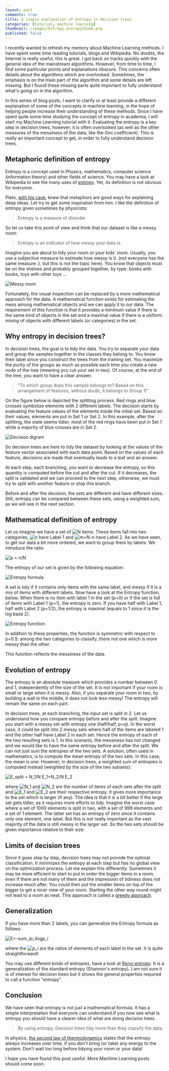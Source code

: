 ```yaml
---
layout: post
comments: true
title: A simple explanation of entropy in decision trees
categories: [tutorial, machine learning]
thumbnail: /images/Entropy.entropythumb.png
published: false
---
```


I recently wanted to refresh my memory about Machine Learning methods. I have spent some time reading tutorials, blogs and Wikipedia. No doubts, the Internet is really useful, this is great. I got back on tracks quickly with the general idea of the mainstream algorithms. However, from time to time, I find some particular points and explanations obscure. This concerns often details about the algorithms which are overlooked. Sometimes, the emphasis is on the main part of the algorithm and some details are left missing. But I found these missing parts quite important to fully understand what's going on in the algorithm.


In this series of blog posts, I want to clarify or at least provide a different explanation of some of the concepts in machine learning, in the hope of helping people increase their understanding of these methods.
Since I have spent quite some time studying the concept of entropy in academia, I will start my Machine Learning tutorial with it.
Evaluating the entropy is a key step in decision trees, however, it is often overlooked (as well as the other measures of the messiness of the data, like the Gini coefficient). This is really an important concept to get, in order to fully understand decision trees.

## Metaphoric definition of entropy

Entropy is a concept used in Physics, mathematics, computer science (information theory) and other fields of science. You may have a look at Wikipedia to see the many uses of [entropy](https://en.wikipedia.org/wiki/Entropy_(disambiguation)). Yet, its definition is not obvious for everyone.

Plato, [with his cave](https://en.wikipedia.org/wiki/Allegory_of_the_Cave), knew that metaphors are good ways for explaining deep ideas. Let try to get some inspiration from him. I like the definition of entropy given sometimes by physicists:

> Entropy is a measure of disorder

So let us take this point of view and think that our dataset is like a messy room:

> Entropy is an indicator of how messy your data is.

Imagine you are about to tidy your room or your kids' room. Usually, you use a subjective measure to estimate how messy is it. (not everyone has the same measure :), but this is not the topic here). You know that objects must be on the shelves and probably grouped together, by type: books with books, toys with other toys ...

![Messy room](/images/entropy/messy_room.jpg "My Kids messy room")

Fortunately, the visual inspection can be replaced by a more mathematical approach for the data. A mathematical function exists for estimating the mess among mathematical objects and we can apply it to our data.
The requirement of this function is that it provides a minimum value if there is the same kind of objects in the set and a maximal value if there is a uniform mixing of objects with different labels (or categories) in the set. 


## Why entropy in decision trees?

In decision trees, the goal is to tidy the data. You try to separate your data and group the samples together in the classes they belong to. You know their label since you construct the trees from the training set. You maximize the purity of the groups as much as possible each time you create a new node of the tree (meaning you cut your set in two). Of course, at the end of the tree, you want to have a clear answer. 

> "To which group does this sample belongs to? Based on this arrangement of features, without doubt, it belongs to Group 1!"

On the figure below is depicted the splitting process. Red rings and blue crosses symbolize elements with 2 different labels. The decision starts by evaluating the feature values of the elements inside the initial set. Based on their values, elements are put in Set 1 or Set 2. In this example, after the splitting, the state seems tidier, most of the red rings have been put in Set 1 while a majority of blue crosses are in Set 2.

![Decision digram](/images/entropy/splitdiagram.png "Decision diagram")


So decision trees are here to tidy the dataset by looking at the values of the feature vector associated with each data point. Based on the values of each feature, decisions are made that eventually leads to a leaf and an answer. 

At each step, each branching, you want to decrease the entropy, so this quantity is computed before the cut and after the cut. If it decreases, the split is validated and we can proceed to the next step, otherwise, we must try to split with another feature or stop this branch. 

Before and after the decision, the sets are different and have different sizes. Still, entropy can be compared between these sets, using a weighted sum, as we will see in the next section.

## Mathematical definition of entropy

Let us imagine we have a set of ![N](http://chart.apis.google.com/chart?cht=tx&chl=N%0A) items. These items fall into two categories, ![n](http://chart.apis.google.com/chart?cht=tx&chl=n%0A) have Label 1 and ![m=N-n](http://chart.apis.google.com/chart?cht=tx&chl=m%3DN-n) have Label 2. As we have seen, to get our data a bit more ordered, we want to group them by labels. We introduce the ratio 

![p = n/N](http://chart.apis.google.com/chart?cht=tx&chl=p%3D%5Cfrac%7Bn%7D%7BN%7D%2C%20%5Cqquad%7B%5Crm%20and%7D%5Cqquad%20q%3D%5Cfrac%7Bm%7D%7BN%7D%3D1-p.) 

The entropy of our set is given by the following equation:

![Entropy formula](http://chart.apis.google.com/chart?cht=tx&chl=E%20%3D%20-p%20%5C%20%5Clog_2%20(p)%20-q%20%5C%20%5Clog_2%20(q).)

A set is tidy if it contains only items with the same label, and messy if it is a mix of items with different labels.
Now have a look at the Entropy function, below. When there is no item with label 1 in the set (p=0) or if the set is full of items with Label 1 (p=1), the entropy is zero. If you have half with Label 1, half with Label 2 (p=1/2), the entropy is maximal (equals to 1 since it is the log base 2).

![Entropy function](/images/entropy/entropyfunction2.png "Entropy function")

In addition to these properties, the function is symmetric with respect to p=0.5: among the two categories to classify, there not one which is more messy than the other.

This function reflects the messiness of the data.

## Evolution of entropy

The entropy is an absolute measure which provides a number between 0 and 1, independently of the size of the set. It is not important if your room is small or large when it is messy. Also, if you separate your room in two, by building a wall in the middle, it does not look less messy! The entropy will remain the same on each part.

In decision trees, at each branching, the input set is split in 2. Let us understand how you compare entropy before and after the split. Imagine you start with a messy set with entropy one (half/half, p=q). In the worst case, it could be split into 2 messy sets where half of the items are labeled 1 and the other half have Label 2 in each set. Hence the entropy of each of the two resulting sets is 1. In this scenario, the messiness has not changed and we would like to have the same entropy before and after the split. We can not just sum the entropies of the two sets. A solution, often used in mathematics, is to compute the mean entropy of the two sets. In this case, the mean is one. However, in decision trees, a weighted sum of entropies is computed instead (weighted by the size of the two subsets):

![E_split = N_1/N E_1+N_2/N E_2](http://chart.apis.google.com/chart?cht=tx&chl=E_%7B%5Crm%20split%7D%3D%5Cfrac%7BN_1%7D%7BN%7DE_1%2B%5Cfrac%7BN_2%7D%7BN%7DE_2)

where ![N_1](http://chart.apis.google.com/chart?cht=tx&chl=N_1) and ![N_2](http://chart.apis.google.com/chart?cht=tx&chl=N_2) are the number of items of each sets after the split and ![E_1](http://chart.apis.google.com/chart?cht=tx&chl=E_1) and ![E_2](http://chart.apis.google.com/chart?cht=tx&chl=E_2) are their respective entropy.
It gives more importance to the set which is larger (if any). The idea is that it is a bit better if the large set gets tidier, as it requires more efforts to tidy. Imagine the worst case where a set of 1000 elements is split in two, with a set of 999 elements and a set of 1 element. The latter set has an entropy of zero since it contains only one element, one label. But this is not really important as the vast majority of the data is still messy in the larger set. So the two sets should be given importance relative to their size.


## Limits of decision trees

Since it goes step by step, decision trees may not provide the optimal classification. It minimizes the entropy at each step but has no global view on the optimization process. Let me explain this differently. Sometimes it may be more efficient to start to put in order the bigger items in a room, even if there are not many of them and the impression of tidiness does not increase much after. You could then put the smaller items on top of the bigger to get a nicer view of your room. Starting the other way round might not lead to a room as neat. This approach is called a [greedy approach](https://en.wikipedia.org/wiki/Greedy_algorithm).

## Generalization

If you have more than 2 labels, you can generalize the Entropy formula as follows:

![E=-sum_ip_ilogp_i](http://chart.apis.google.com/chart?cht=tx&chl=E%3D-%5Csum_ip_i%5Clog_2p_i%20%2C)

where the ![p_i](http://chart.apis.google.com/chart?cht=tx&chl=p_i) are the ratios of elements of each label in the set. It is quite straightforward!

You may use different kinds of entropies, have a look at [Renyi entropy](https://en.wikipedia.org/wiki/R%C3%A9nyi_entropy). It is a generalization of the standard entropy (Shannon's entropy). I am not sure it is of interest for decision trees but it shows the general properties required to call a function "entropy".


## Conclusion

We have seen that entropy is not just a mathematical formula. It has a simple interpretation that everyone can understand.If you now see what is entropy you should have a clearer idea of what are doing decisino trees. 

> By using entropy, Decision trees tidy more than they classify the data.

In physics, [the second law of thermodynamics](https://en.wikipedia.org/wiki/Second_law_of_thermodynamics) states that the entropy always increases over time, if you don't bring (or take) any energy to the system.
Don't wait too long before tidying your room or your data!

I hope you have found this post useful. More Machine Learning posts should come soon.